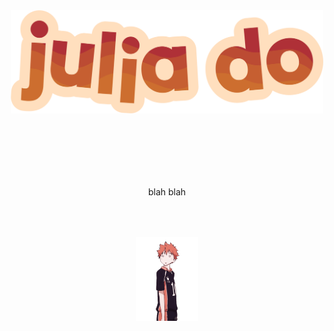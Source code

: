 <div align="center">
    <img src="images/redYellowName_lightBeige.png" width="500">
    <div style="height: 100px;"></div>
    <p>blah blah</p>
    <div style="height: 50px;"></div>
    <img src="images/hinata.gif" width="100">
</div>